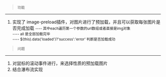 >     功能

----

1. 实现了 image-preload插件，对图片进行了预加载，并且可以获取每张图片是否完成加载
   <small>---- 其中each遍历第一个参数的url数组或者直接是img对象</small>  
   <small>---- all 是全部加载完毕</small>  
   <small>---- $(this).data('loaded')?'success':'error' 判断是否加载成功</small>
   
>     问题
 
 ---
 
1. 对鼠标的滚动事件进行，来选择性质的预加载图片
2. 结合瀑布流实现